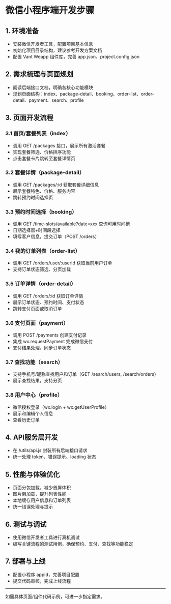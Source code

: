 # 微信小程序端开发步骤

## 1. 环境准备
- 安装微信开发者工具，配置项目基本信息
- 初始化项目目录结构，建议参考开发方案文档
- 配置 Vant Weapp 组件库，完善 app.json、project.config.json

## 2. 需求梳理与页面规划
- 阅读后端接口文档，明确各核心功能模块
- 规划页面结构：index、package-detail、booking、order-list、order-detail、payment、search、profile

## 3. 页面开发流程

### 3.1 首页/套餐列表（index）
- 调用 GET /packages 接口，展示所有激活套餐
- 实现套餐筛选、价格排序功能
- 点击套餐卡片跳转至套餐详情页

### 3.2 套餐详情（package-detail）
- 调用 GET /packages/:id 获取套餐详细信息
- 展示套餐特色、价格、服务内容
- 跳转预约时间选择页

### 3.3 预约时间选择（booking）
- 调用 GET /time-slots/available?date=xxx 查询可用时间槽
- 日期选择器+时间段选择
- 填写客户信息，提交订单（POST /orders）

### 3.4 我的订单列表（order-list）
- 调用 GET /orders/user/:userId 获取当前用户订单
- 支持订单状态筛选、分页加载

### 3.5 订单详情（order-detail）
- 调用 GET /orders/:id 获取订单详情
- 展示订单状态、预约时间、支付状态
- 跳转支付页面或取消订单

### 3.6 支付页面（payment）
- 调用 POST /payments 创建支付记录
- 集成 wx.requestPayment 完成微信支付
- 支付结果处理，同步订单状态

### 3.7 查找功能（search）
- 支持手机号/昵称查找用户和订单（GET /search/users, /search/orders）
- 展示查找结果，支持分页

### 3.8 用户中心（profile）
- 微信授权登录（wx.login + wx.getUserProfile）
- 展示和编辑个人信息
- 查看历史订单

## 4. API服务层开发
- 在 /utils/api.js 封装所有后端接口请求
- 统一处理 token、错误提示、loading 状态

## 5. 性能与体验优化
- 页面分包加载，减少首屏体积
- 图片懒加载，提升列表性能
- 本地缓存用户信息和订单列表
- 统一错误处理与提示

## 6. 测试与调试
- 使用微信开发者工具进行真机调试
- 编写关键流程的测试用例，确保预约、支付、查找等功能稳定

## 7. 部署与上线
- 配置小程序 appid，完善项目配置
- 提交代码审核，完成上线流程

---

如需具体页面/组件代码示例，可进一步指定需求。
